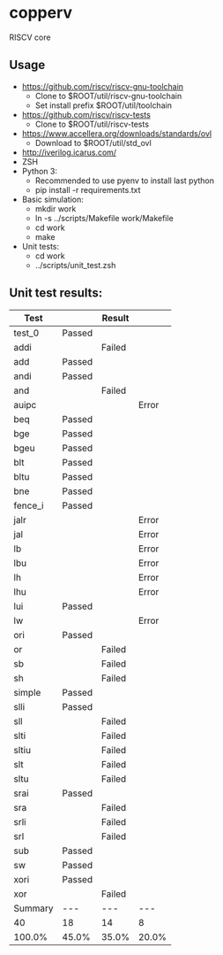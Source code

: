 # copperv
RISCV core

## Usage
- https://github.com/riscv/riscv-gnu-toolchain
  -  Clone to $ROOT/util/riscv-gnu-toolchain  
  -  Set install prefix $ROOT/util/toolchain
- https://github.com/riscv/riscv-tests
  -  Clone to $ROOT/util/riscv-tests
- https://www.accellera.org/downloads/standards/ovl
  -  Download to $ROOT/util/std_ovl
- http://iverilog.icarus.com/
- ZSH
- Python 3:
  - Recommended to use pyenv to install last python
  - pip install -r requirements.txt
- Basic simulation:
  - mkdir work
  - ln -s ../scripts/Makefile work/Makefile
  - cd work
  - make
- Unit tests:
  - cd work
  - ../scripts/unit_test.zsh

## Unit test results:

| Test    |        | Result   |       |
|---------|--------|----------|-------|
| test_0  | Passed |          |       |
| addi    |        | Failed   |       |
| add     | Passed |          |       |
| andi    | Passed |          |       |
| and     |        | Failed   |       |
| auipc   |        |          | Error |
| beq     | Passed |          |       |
| bge     | Passed |          |       |
| bgeu    | Passed |          |       |
| blt     | Passed |          |       |
| bltu    | Passed |          |       |
| bne     | Passed |          |       |
| fence_i | Passed |          |       |
| jalr    |        |          | Error |
| jal     |        |          | Error |
| lb      |        |          | Error |
| lbu     |        |          | Error |
| lh      |        |          | Error |
| lhu     |        |          | Error |
| lui     | Passed |          |       |
| lw      |        |          | Error |
| ori     | Passed |          |       |
| or      |        | Failed   |       |
| sb      |        | Failed   |       |
| sh      |        | Failed   |       |
| simple  | Passed |          |       |
| slli    | Passed |          |       |
| sll     |        | Failed   |       |
| slti    |        | Failed   |       |
| sltiu   |        | Failed   |       |
| slt     |        | Failed   |       |
| sltu    |        | Failed   |       |
| srai    | Passed |          |       |
| sra     |        | Failed   |       |
| srli    |        | Failed   |       |
| srl     |        | Failed   |       |
| sub     | Passed |          |       |
| sw      | Passed |          |       |
| xori    | Passed |          |       |
| xor     |        | Failed   |       |
| Summary | ---    | ---      | ---   |
| 40      | 18     | 14       | 8     |
| 100.0%  | 45.0%  | 35.0%    | 20.0% |

